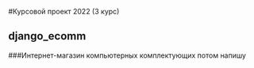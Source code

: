 #Курсовой проект 2022 (3 курс)
## django_ecomm
###Интернет-магазин компьютерных комплектующих
потом напишу
